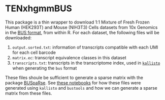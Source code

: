 # TENxhgmmBUS
This package is a thin wrapper to download 1:1 Mixture of Fresh Frozen Human (HEK293T) and Mouse (NIH3T3) Cells datasets from 10x Genomics in the [BUS format](https://www.biorxiv.org/content/early/2018/11/21/472571), from within R. For each dataset, the following files will be downloaded:

1. `output.sorted.txt`: information of transcripts compatible with each UMI for each cell barcode
2. `matrix.ec`: transcript equivalence classes in this dataset
3. `transcripts.txt`: transcripts in the transcriptome index, used in [`kallisto`](https://pachterlab.github.io/kallisto/starting) when generating the `bus` format

These files shoule be sufficient to generate a sparse matrix with the package [BUSpaRse](https://github.com/BUStools/BUSpaRse). See [these notebooks](https://bustools.github.io/BUS_notebooks_R/index.html) for how these files were generated using `kallisto` and `bustools` and how we can generate a sparse matrix from these files. 
